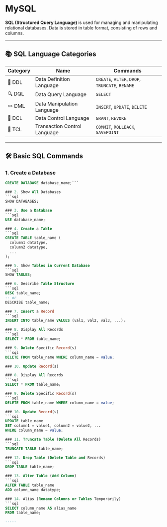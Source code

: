 # MySQL

**SQL (Structured Query Language)** is used for managing and manipulating relational databases. Data is stored in table format, consisting of rows and columns.

---

## 📚 SQL Language Categories

| Category | Name | Commands |
|---------|------|----------|
| 🔧 DDL  | Data Definition Language | `CREATE`, `ALTER`, `DROP`, `TRUNCATE`, `RENAME` |
| 🔍 DQL  | Data Query Language      | `SELECT` |
| ✏️ DML  | Data Manipulation Language | `INSERT`, `UPDATE`, `DELETE` |
| 🔐 DCL  | Data Control Language    | `GRANT`, `REVOKE` |
| 🔁 TCL  | Transaction Control Language | `COMMIT`, `ROLLBACK`, `SAVEPOINT` |

---

## 🛠️ Basic SQL Commands

### 1. Create a Database
```sql
CREATE DATABASE database_name;```

### 2. Show All Databases
```sql
SHOW DATABASES;

### 3. Use a Database
```sql
USE database_name;

### 4. Create a Table
```sql
CREATE TABLE table_name (
  column1 datatype,
  column2 datatype,
  ...
);

### 5. Show Tables in Current Database
```sql
SHOW TABLES;

### 6. Describe Table Structure
```sql
DESC table_name;
-- or
DESCRIBE table_name;

### 7. Insert a Record
```sql
INSERT INTO table_name VALUES (val1, val2, val3, ...);

### 8. Display All Records
```sql
SELECT * FROM table_name;

### 9. Delete Specific Record(s)
```sql
DELETE FROM table_name WHERE column_name = value;

### 10. Update Record(s)

### 8. Display All Records
```sql
SELECT * FROM table_name;

### 9. Delete Specific Record(s)
```sql
DELETE FROM table_name WHERE column_name = value;

### 10. Update Record(s)
```sql
UPDATE table_name
SET column1 = value1, column2 = value2, ...
WHERE column_name = value;

### 11. Truncate Table (Delete All Records)
```sql
TRUNCATE TABLE table_name;

### 12. Drop Table (Delete Table and Records)
```sql
DROP TABLE table_name;

### 13. Alter Table (Add Column)
```sql
ALTER TABLE table_name
ADD column_name datatype;

### 14. Alias (Rename Columns or Tables Temporarily)
```sql
SELECT column_name AS alias_name
FROM table_name;

-----
